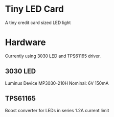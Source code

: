 # Tiny LED Card
 A tiny credit card sized LED light

# Hardware
 Currently using 3030 LED and TPS61165 driver.

## 3030 LED
 Luminus Device MP3030-210H
 Nominal: 6V 150mA

## TPS61165
 Boost converter for LEDs in series
 1.2A current limit